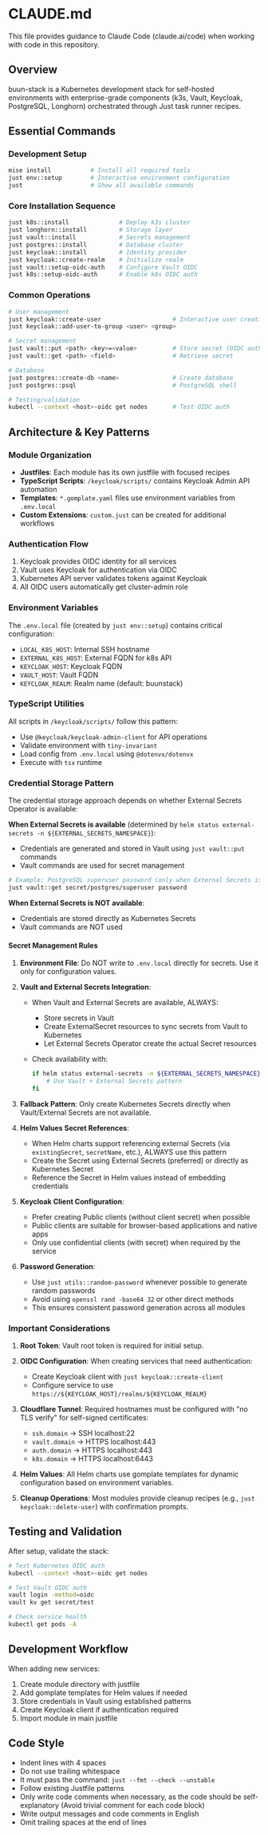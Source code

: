 # CLAUDE.md

This file provides guidance to Claude Code (claude.ai/code) when working with code in this repository.

## Overview

buun-stack is a Kubernetes development stack for self-hosted environments with enterprise-grade components (k3s, Vault, Keycloak, PostgreSQL, Longhorn) orchestrated through Just task runner recipes.

## Essential Commands

### Development Setup

```bash
mise install           # Install all required tools
just env::setup        # Interactive environment configuration
just                   # Show all available commands
```

### Core Installation Sequence

```bash
just k8s::install              # Deploy k3s cluster
just longhorn::install         # Storage layer
just vault::install            # Secrets management
just postgres::install         # Database cluster
just keycloak::install         # Identity provider
just keycloak::create-realm    # Initialize realm
just vault::setup-oidc-auth    # Configure Vault OIDC
just k8s::setup-oidc-auth      # Enable k8s OIDC auth
```

### Common Operations

```bash
# User management
just keycloak::create-user                    # Interactive user creation
just keycloak::add-user-to-group <user> <group>

# Secret management
just vault::put <path> <key>=<value>          # Store secret (OIDC auth)
just vault::get <path> <field>                # Retrieve secret

# Database
just postgres::create-db <name>               # Create database
just postgres::psql                           # PostgreSQL shell

# Testing/validation
kubectl --context <host>-oidc get nodes       # Test OIDC auth
```

## Architecture & Key Patterns

### Module Organization

- **Justfiles**: Each module has its own justfile with focused recipes
- **TypeScript Scripts**: `/keycloak/scripts/` contains Keycloak Admin API automation
- **Templates**: `*.gomplate.yaml` files use environment variables from `.env.local`
- **Custom Extensions**: `custom.just` can be created for additional workflows

### Authentication Flow

1. Keycloak provides OIDC identity for all services
2. Vault uses Keycloak for authentication via OIDC
3. Kubernetes API server validates tokens against Keycloak
4. All OIDC users automatically get cluster-admin role

### Environment Variables

The `.env.local` file (created by `just env::setup`) contains critical configuration:

- `LOCAL_K8S_HOST`: Internal SSH hostname
- `EXTERNAL_K8S_HOST`: External FQDN for k8s API
- `KEYCLOAK_HOST`: Keycloak FQDN
- `VAULT_HOST`: Vault FQDN
- `KEYCLOAK_REALM`: Realm name (default: buunstack)

### TypeScript Utilities

All scripts in `/keycloak/scripts/` follow this pattern:

- Use `@keycloak/keycloak-admin-client` for API operations
- Validate environment with `tiny-invariant`
- Load config from `.env.local` using `@dotenvx/dotenvx`
- Execute with `tsx` runtime

### Credential Storage Pattern

The credential storage approach depends on whether External Secrets Operator is available:

**When External Secrets is available** (determined by `helm status external-secrets -n ${EXTERNAL_SECRETS_NAMESPACE}`):

- Credentials are generated and stored in Vault using `just vault::put` commands
- Vault commands are used for secret management

```bash
# Example: PostgreSQL superuser password (only when External Secrets is available)
just vault::get secret/postgres/superuser password
```

**When External Secrets is NOT available**:

- Credentials are stored directly as Kubernetes Secrets
- Vault commands are NOT used

#### Secret Management Rules

1. **Environment File**: Do NOT write to `.env.local` directly for secrets. Use it only for configuration values.

2. **Vault and External Secrets Integration**:
   - When Vault and External Secrets are available, ALWAYS:
     - Store secrets in Vault
     - Create ExternalSecret resources to sync secrets from Vault to Kubernetes
     - Let External Secrets Operator create the actual Secret resources
   - Check availability with:

     ```bash
     if helm status external-secrets -n ${EXTERNAL_SECRETS_NAMESPACE} &>/dev/null; then
         # Use Vault + External Secrets pattern
     fi
     ```

3. **Fallback Pattern**: Only create Kubernetes Secrets directly when Vault/External Secrets are not available.

4. **Helm Values Secret References**:
   - When Helm charts support referencing external Secrets (via `existingSecret`, `secretName`, etc.), ALWAYS use this pattern
   - Create the Secret using External Secrets (preferred) or directly as Kubernetes Secret
   - Reference the Secret in Helm values instead of embedding credentials

5. **Keycloak Client Configuration**:
   - Prefer creating Public clients (without client secret) when possible
   - Public clients are suitable for browser-based applications and native apps
   - Only use confidential clients (with secret) when required by the service

6. **Password Generation**:
   - Use `just utils::random-password` whenever possible to generate random passwords
   - Avoid using `openssl rand -base64 32` or other direct methods
   - This ensures consistent password generation across all modules

### Important Considerations

1. **Root Token**: Vault root token is required for initial setup.

2. **OIDC Configuration**: When creating services that need authentication:
   - Create Keycloak client with `just keycloak::create-client`
   - Configure service to use `https://${KEYCLOAK_HOST}/realms/${KEYCLOAK_REALM}`

3. **Cloudflare Tunnel**: Required hostnames must be configured with "no TLS verify" for self-signed certificates:
   - `ssh.domain` → SSH localhost:22
   - `vault.domain` → HTTPS localhost:443
   - `auth.domain` → HTTPS localhost:443
   - `k8s.domain` → HTTPS localhost:6443

4. **Helm Values**: All Helm charts use gomplate templates for dynamic configuration based on environment variables.

5. **Cleanup Operations**: Most modules provide cleanup recipes (e.g., `just keycloak::delete-user`) with confirmation prompts.

## Testing and Validation

After setup, validate the stack:

```bash
# Test Kubernetes OIDC auth
kubectl --context <host>-oidc get nodes

# Test Vault OIDC auth
vault login -method=oidc
vault kv get secret/test

# Check service health
kubectl get pods -A
```

## Development Workflow

When adding new services:

1. Create module directory with justfile
2. Add gomplate templates for Helm values if needed
3. Store credentials in Vault using established patterns
4. Create Keycloak client if authentication required
5. Import module in main justfile

## Code Style

- Indent lines with 4 spaces
- Do not use trailing whitespace
- It must pass the command: `just --fmt --check --unstable`
- Follow existing Justfile patterns
- Only write code comments when necessary, as the code should be self-explanatory
  (Avoid trivial comment for each code block)
- Write output messages and code comments in English
- Omit trailing spaces at the end of lines
